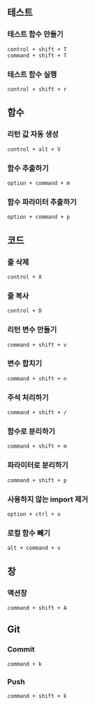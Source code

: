 ## 테스트
### 테스트 함수 만들기
```
control + shift + T
command + shift + T
```

### 테스트 함수 실행
~~~
control + shift + r
~~~

## 함수
### 리턴 값 자동 생성
```
control + alt + V
```

### 함수 추출하기
```
option + command + m
```

### 함수 파라미터 추출하기
```
option + command + p
```

## 코드
### 줄 삭제
```
control + X
```

### 줄 복사
```
control + D
```

### 리턴 변수 만들기
```
command + shift + v
```

### 변수 합치기
```
command + shift + n
```

### 주석 처리하기
```
command + shift + /
```

### 함수로 분리하기
~~~
command + shift + m
~~~

### 파라미터로 분리하기
~~~
command + shift + p
~~~

### 사용하지 않는 import 제거
~~~
option + ctrl + o
~~~

### 로컬 함수 빼기
~~~
alt + command + v
~~~

## 창
### 액션창
```
command + shift + A
```

## Git
### Commit
```
command + k
```
### Push
```
command + shift + k
```
